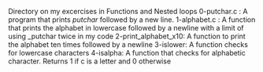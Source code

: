 Directory on my excercises in Functions and Nested loops
0-putchar.c : A program that prints _putchar_ followed by a new line.
1-alphabet.c : A function that prints the alphabet in lowercase followed by a newline with a limit of using _putchar twice in my code
2-print_alphabet_x10: A function to print the alphabet ten times followed by a newline
3-islower: A function checks for lowercase characters
4-isalpha: A function that checks for alphabetic character. Returns 1 if c is a letter and 0 otherwise
